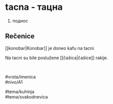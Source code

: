 # tacna - тацна

1. поднос  

## Rečenice

[[konobar|Konobar]] je doneo kafu na tacni.  

Na tacni su bile poslužene [[čašica|čašice]] rakije.  

<br>

#vrsta/imenica  
#nivo/A1  

#tema/kuhinja  
#tema/svakodnevica  
